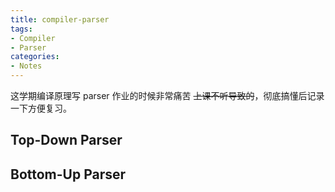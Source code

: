```yaml
---
title: compiler-parser
tags: 
- Compiler
- Parser
categories: 
- Notes
---
```

这学期编译原理写 parser 作业的时候非常痛苦 ~~上课不听导致的~~，彻底搞懂后记录一下方便复习。

## Top-Down Parser

## Bottom-Up Parser
